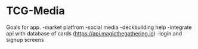 # TCG-Media
Goals for app.
-market platfrom
-social media
-deckbuilding help
-integrate api with database of cards (https://api.magicthegathering.io)
-login and signup screens
